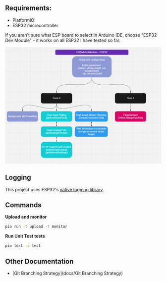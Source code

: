 ## Requirements:
- PlatformIO
- ESP32 microcontroller

If you aren't sure what ESP board to select in Arduino IDE, choose "ESP32 Dev Module" - it works on all ESP32 I have tested so far.

![ESP32 Architecture](https://github.com/KinkyMakers/OSSM-hardware/blob/master/PlatformIO%20ESP32%20code/OSSM_ESP32/OSSM%20ESP32%20Architecture.png)


## Logging

This project uses ESP32's [native logging library](https://docs.espressif.com/projects/esp-idf/en/stable/esp32/api-reference/system/log.html).


## Commands

**Upload and monitor**
```bash
pio run -t upload -t monitor
```

**Run Unit Test tests**
```bash
pio test -e test
```

## Other Documentation
- [Git Branching Strategy](docs/Git Branching Strategy)
